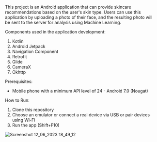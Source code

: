 This project is an Android application that can provide skincare recommendations based on the user's skin type. Users can use this application by uploading a photo of their face, and the resulting photo will be sent to the server for analysis using Machine Learning.

Components used in the application development:
1. Kotlin
2. Android Jetpack
3. Navigation Component
4. Retrofit
5. Glide
6. CameraX
7. Okhttp

Prerequisites:
- Mobile phone with a minimum API level of 24 - Android 7.0 (Nougat)

How to Run:
1. Clone this repository
2. Choose an emulator or connect a real device via USB or pair devices using Wi-Fi
3. Run the app (Shift+F10)

![Screenshot 12_06_2023 18_49_12](https://github.com/skinnie-project/AndroidApp/assets/91369153/1b264c31-ebdf-4200-9709-325fcc7ba709)

